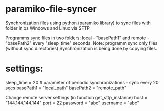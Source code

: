# paramiko-file-syncer
Synchronization files using python (paramiko library) to sync files with folder in os Windows and Linux via SFTP

Programms sync files in two folders: local - "basePath1" and remote - "basePath2" every "sleep_time" seconds.
Note: programm sync only files (without sync directories)
Synchronization is being done by copying files.

# settings:
sleep_time = 20 # parameter of periodic synchronizations - sync every 20 secs
basePath1 = "local_path"
basePath2 = "remote_path"

Change remote server settings (in function get_sftp_instance)
host = "144.144.144.144"
port = 22
password = "abc"
username = "abc"
